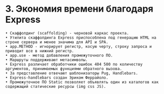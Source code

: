 # 3. Экономия времени благодаря Express

	• Скаффолдинг (scaffolding) - черновой каркас проекта.
	• Утилита скаффолдинга Express приспособлена под генерацию HTML на строне сервера и менее значима для API и SPA.
	• app.METHOD - игнорирует регистр, косую черту, строку запроса и приводит все в нижний регистр.
	• app.use - метод добавления промежуточного ПО.
	• Маршруты поддерживают метасимволы.
	• Express различает обработчики ошибок 404 500 по количеству аргументов, принимаемых функциями обратного вызова.
	• За представление отвечают шаблонизаторы Pug, Handlebars.
	• Express-handlebars создан Эриком Феррайоло.
	• Промежуточное ПО Static позволяет объявлять один из каталогов как содержащий статические ресурсы (img css JS).
